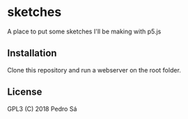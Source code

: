 # sketches

A place to put some sketches I'll be making with p5.js

## Installation

Clone this repository and run a webserver on the root folder.

## License

GPL3
(C) 2018 Pedro Sá